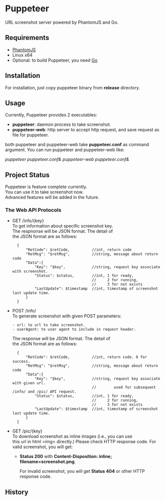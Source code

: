 Puppeteer
=========

URL screenshot server powered by PhantomJS and Go.

## Requirements

* [PhantomJS](http://www.phantomjs.org/)  
* Linux x64  
* Optional: to build Puppeteer, you need [Go](http://golang.org)  

## Installation

For installation, just copy puppeteer binary from **release** directory.

## Usage

Currently, Puppeteer provides 2 executables:

* **puppeteer**: daemon process to take screenshot.  
* **puppeteer-web**: http server to accept http request, and save request as file for puppeteer.

both puppeteer and puppeteer-web take **puppeteer.conf** as command argument.
You can run puppeteer and puppeteer-web like:  

_puppeteer puppeteer.conf&_
_puppeteer-web puppeteer.conf&_

## Project Status

Puppeteer is feature complete currently.  
You can use it to take screenshot now.  
Advanced features will be added in the future.  

### The Web API Protocols

* GET /info/{key}  
  To get information about specific screenshot key.  
  The respnonse will be JSON format. The detail of  
  the JSON format are as follows:  

        {
            "RetCode": $retCode,          //int, return code
            "RetMsg": "$retMsg",          //string, message about return code
            "Data":{
                "Key": "$key",            //string, request key associate with screenshot.  
                "Status": $status,        //int, 1 for ready,
                                          //     2 for running,
                                          //     3 for not exists
                "LastUpdate": $timestamp  //int, timestamp of screenshot last update time.
            }
        }

* POST /info/  
  To generate screenshot with given POST parameters:  

      - url: to url to take screenshot.  
      - userAgent: to user agent to include in request header.    

    The response will be JSON format. The detail of  
    the JSON format are as follows:

        {
            "RetCode": $retCode,          //int, return code. 0 for success.
            "RetMsg": "$retMsg",          //string, message about return code
            "Data":{
                "Key": "$key",            //string, request key associate with given url.
                                          //        used for subsequent /info/ and /pic/ API request.
                "Status": $status,        //int, 1 for ready,
                                          //     2 for running,
                                          //     3 for not exists
                "LastUpdate": $timestamp  //int, timestamp of screenshot last update time.
            }
        }

* GET /pic/{key}  
  To download screenshot as inline images (i.e., you can use  
  this url in html &gt;img&lt; directly.) Please check HTTP response code.
  For valid screenshot, you will get:
  
  * **Status 200** with **Content-Disposition: inline; filename=screenshot.png**.  

    For invalid screenshot, you will get **Status 404** or other HTTP response code.

## History

